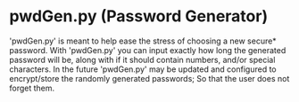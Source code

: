 # pwdGen.py (Password Generator)
'pwdGen.py' is meant to help ease the stress of choosing a new secure* password. With 'pwdGen.py' you can input
exactly how long the generated password will be, along with if it should contain numbers, and/or special characters. In the
future 'pwdGen.py' may be updated and configured to encrypt/store the randomly generated passwords; So that the user
does not forget them.

